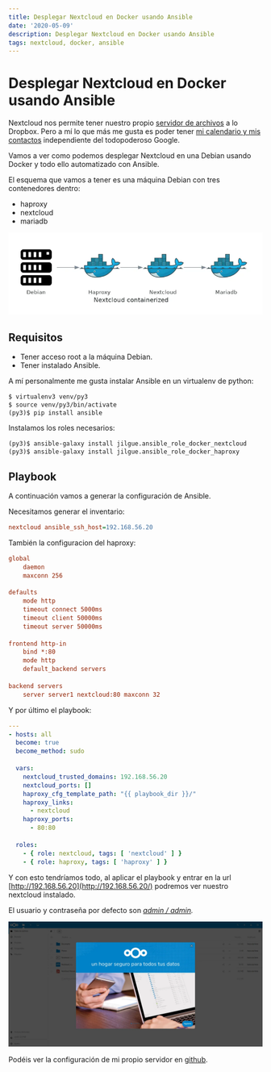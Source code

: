 ```yaml
---
title: Desplegar Nextcloud en Docker usando Ansible
date: '2020-05-09'
description: Desplegar Nextcloud en Docker usando Ansible
tags: nextcloud, docker, ansible
---
```


# Desplegar Nextcloud en Docker usando Ansible

Nextcloud nos permite tener nuestro propio [servidor de archivos](https://nextcloud.com/files/) a lo Dropbox. Pero a mí lo que más me gusta es poder tener [mi calendario y mis contactos](https://nextcloud.com/groupware/) independiente del todopoderoso Google.

Vamos a ver como podemos desplegar Nextcloud en una Debian usando Docker y todo ello automatizado con Ansible.

El esquema que vamos a tener es una máquina Debian con tres contenedores dentro:

-   haproxy
-   nextcloud
-   mariadb

![](./desplegar-nextcloud-en-docker-usando-ansible-1.webp)

## Requisitos

-   Tener acceso root a la máquina Debian.
-   Tener instalado Ansible.

A mí personalmente me gusta instalar Ansible en un virtualenv de python:

```
$ virtualenv3 venv/py3
$ source venv/py3/bin/activate
(py3)$ pip install ansible
```

Instalamos los roles necesarios:

```
(py3)$ ansible-galaxy install jilgue.ansible_role_docker_nextcloud
(py3)$ ansible-galaxy install jilgue.ansible_role_docker_haproxy
```

## Playbook

A continuación vamos a generar la configuración de Ansible.

Necesitamos generar el inventario:

```ini
nextcloud ansible_ssh_host=192.168.56.20
```

También la configuracion del haproxy:

```cfg
global
    daemon
    maxconn 256

defaults
    mode http
    timeout connect 5000ms
    timeout client 50000ms
    timeout server 50000ms

frontend http-in
    bind *:80
    mode http
    default_backend servers

backend servers
    server server1 nextcloud:80 maxconn 32
```

Y por último el playbook:

```yaml
---
- hosts: all
  become: true
  become_method: sudo

  vars:
    nextcloud_trusted_domains: 192.168.56.20
    nextcloud_ports: []
    haproxy_cfg_template_path: "{{ playbook_dir }}/"
    haproxy_links:
      - nextcloud
    haproxy_ports:
      - 80:80

  roles:
    - { role: nextcloud, tags: [ 'nextcloud' ] }
    - { role: haproxy, tags: [ 'haproxy' ] }
```

Y con esto tendríamos todo, al aplicar el playbook y entrar en la url [http://192.168.56.20](http://192.168.56.20/) podremos ver nuestro nextcloud instalado.

El usuario y contraseña por defecto son [_admin / admin_](https://github.com/CallePuzzle/ansible-role-docker-nextcloud/blob/master/defaults/main.yml)_._

![](./desplegar-nextcloud-en-docker-usando-ansible-2.webp)

Podéis ver la configuración de mi propio servidor en [github](https://github.com/CallePuzzle/ansible-playbook-hetzner-cloud).
